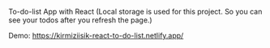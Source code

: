 To-do-list App with React
(Local storage is used for this project. So you can see your todos after you refresh the page.)

Demo: https://kirmiziisik-react-to-do-list.netlify.app/
